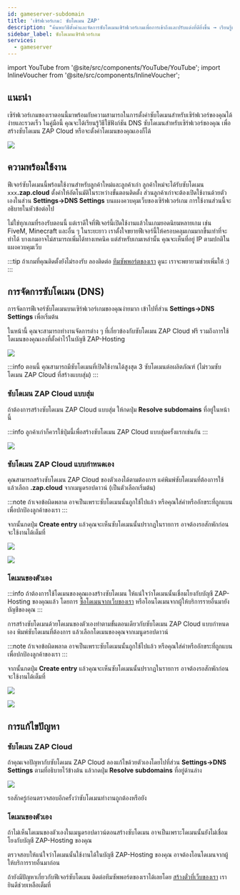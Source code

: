 ```yaml
---
id: gameserver-subdomain
title: 'เซิร์ฟเวอร์เกม: ซับโดเมน ZAP'
description: "ค้นพบวิธีตั้งค่าและจัดการซับโดเมนเซิร์ฟเวอร์เกมเพื่อการเข้าถึงและปรับแต่งที่ดียิ่งขึ้น → เรียนรู้เพิ่มเติมตอนนี้"
sidebar_label: ซับโดเมนเซิร์ฟเวอร์เกม
services:
  - gameserver
---
```


import YouTube from '@site/src/components/YouTube/YouTube';
import InlineVoucher from '@site/src/components/InlineVoucher';

## แนะนำ

เซิร์ฟเวอร์เกมของเราตอนนี้มาพร้อมกับความสามารถในการตั้งค่าซับโดเมนสำหรับเซิร์ฟเวอร์ของคุณได้ง่ายและรวดเร็ว ในคู่มือนี้ คุณจะได้เรียนรู้วิธีใช้ฟังก์ชัน DNS ซับโดเมนสำหรับเซิร์ฟเวอร์ของคุณ เพื่อสร้างซับโดเมน ZAP Cloud หรือจะตั้งค่าโดเมนของคุณเองก็ได้

<YouTube videoId="1fFagkzOvfo" imageSrc="https://screensaver01.zap-hosting.com/index.php/s/bbTYcXxCWXEYNrQ/preview" title="โดเมน ZAP Cloud สำหรับเซิร์ฟเวอร์เกม" description="รู้สึกเข้าใจมากขึ้นเมื่อเห็นของจริง? เราจัดให้! ดำดิ่งไปกับวิดีโอที่อธิบายทุกอย่างให้คุณ ไม่ว่าคุณจะรีบหรือชอบเรียนรู้แบบสนุก ๆ!"/>

![](https://screensaver01.zap-hosting.com/index.php/s/yJTBQ7oC926LfbT/preview)

<InlineVoucher />

## ความพร้อมใช้งาน

ฟีเจอร์ซับโดเมนนี้พร้อมใช้งานสำหรับลูกค้าใหม่และลูกค้าเก่า ลูกค้าใหม่จะได้รับซับโดเมน `xxx`**.zap.cloud** ตั้งค่าให้อัตโนมัติในระหว่างขั้นตอนติดตั้ง ส่วนลูกค้าเก่าจะต้องเปิดใช้งานด้วยตัวเองในส่วน **Settings->DNS Settings** บนแผงควบคุมเว็บของเซิร์ฟเวอร์เกม การใช้งานส่วนนี้จะอธิบายในหัวข้อต่อไป

ไม่ใช่ทุกเกมที่รองรับตอนนี้ แต่เราดีใจที่ฟีเจอร์นี้เปิดใช้งานแล้วในเกมยอดนิยมหลายเกม เช่น FiveM, Minecraft และอื่น ๆ ในระยะยาว เราตั้งใจขยายฟีเจอร์นี้ให้ครอบคลุมเกมมากขึ้นเท่าที่จะทำได้ บางเกมอาจไม่สามารถเพิ่มได้ทางเทคนิค แต่สำหรับเกมเหล่านั้น คุณจะเห็นที่อยู่ IP ตามปกติในแผงควบคุมเว็บ

:::tip
ถ้าเกมที่คุณติดตั้งยังไม่รองรับ ลองติดต่อ [ทีมซัพพอร์ตของเรา](https://zap-hosting.com/en/customer/support/) ดูนะ เราจะพยายามช่วยเพิ่มให้ :)
:::

## การจัดการซับโดเมน (DNS)

การจัดการฟีเจอร์ซับโดเมนบนเซิร์ฟเวอร์เกมของคุณง่ายมาก เข้าไปที่ส่วน **Settings->DNS Settings** เพื่อเริ่มต้น

ในหน้านี้ คุณจะสามารถทำงานจัดการต่าง ๆ ที่เกี่ยวข้องกับซับโดเมน ZAP Cloud ฟรี รวมถึงการใช้โดเมนของคุณเองที่ตั้งค่าไว้ในบัญชี ZAP-Hosting

![](https://screensaver01.zap-hosting.com/index.php/s/M6SMHKJcZ3GgXQd/preview)

:::info
ตอนนี้ คุณสามารถมีซับโดเมนที่เปิดใช้งานได้สูงสุด 3 ซับโดเมนต่อผลิตภัณฑ์ (ไม่รวมซับโดเมน ZAP Cloud ที่สร้างแบบสุ่ม)
:::

### ซับโดเมน ZAP Cloud แบบสุ่ม

ถ้าต้องการสร้างซับโดเมน ZAP Cloud แบบสุ่ม ให้กดปุ่ม **Resolve subdomains** ที่อยู่ในหน้านี้

:::info
ลูกค้าเก่าก็ควรใช้ปุ่มนี้เพื่อสร้างซับโดเมน ZAP Cloud แบบสุ่มครั้งแรกเช่นกัน
:::

![](https://screensaver01.zap-hosting.com/index.php/s/Lc5CCQwMtCK63nx/preview)

### ซับโดเมน ZAP Cloud แบบกำหนดเอง

คุณสามารถสร้างซับโดเมน ZAP Cloud ของตัวเองได้ตามต้องการ แค่พิมพ์ซับโดเมนที่ต้องการใช้ แล้วเลือก **.zap.cloud** จากเมนูดรอปดาวน์ (เป็นตัวเลือกเริ่มต้น)

:::note
ถ้าเจอข้อผิดพลาด อาจเป็นเพราะซับโดเมนนั้นถูกใช้ไปแล้ว หรือคุณใส่คำหรืออักขระที่ถูกแบนเพื่อปกป้องลูกค้าของเรา
:::

จากนั้นกดปุ่ม **Create entry** แล้วคุณจะเห็นซับโดเมนนั้นปรากฏในรายการ อาจต้องรอสักพักก่อนจะใช้งานได้เต็มที่

![](https://screensaver01.zap-hosting.com/index.php/s/odqKSyzXRLi5zRx/preview)

![](https://screensaver01.zap-hosting.com/index.php/s/yWmt4j3nWEgbN6K/preview)

### โดเมนของตัวเอง

:::info
ถ้าต้องการใช้โดเมนของคุณเองสร้างซับโดเมน ให้แน่ใจว่าโดเมนนั้นเชื่อมโยงกับบัญชี ZAP-Hosting ของคุณแล้ว โดยการ [ซื้อโดเมนจากเว็บของเรา](https://zap-hosting.com/en/shop/product/domain/) หรือโอนโดเมนจากผู้ให้บริการรายอื่นมายังบัญชีของคุณ
:::

การสร้างซับโดเมนด้วยโดเมนของตัวเองทำตามขั้นตอนเดียวกับซับโดเมน ZAP Cloud แบบกำหนดเอง พิมพ์ซับโดเมนที่ต้องการ แล้วเลือกโดเมนของคุณจากเมนูดรอปดาวน์

:::note
ถ้าเจอข้อผิดพลาด อาจเป็นเพราะซับโดเมนนั้นถูกใช้ไปแล้ว หรือคุณใส่คำหรืออักขระที่ถูกแบนเพื่อปกป้องลูกค้าของเรา
:::

จากนั้นกดปุ่ม **Create entry** แล้วคุณจะเห็นซับโดเมนนั้นปรากฏในรายการ อาจต้องรอสักพักก่อนจะใช้งานได้เต็มที่

![](https://screensaver01.zap-hosting.com/index.php/s/Xoe8c4T9TNpby27/preview)

![](https://screensaver01.zap-hosting.com/index.php/s/AX9yFSb3nRNoKiF/preview)

## การแก้ไขปัญหา

### ซับโดเมน ZAP Cloud

ถ้าคุณเจอปัญหากับซับโดเมน ZAP Cloud ลองแก้ไขด้วยตัวเองโดยไปที่ส่วน **Settings->DNS Settings** ตามที่อธิบายไว้ข้างต้น แล้วกดปุ่ม **Resolve subdomains** ที่อยู่ด้านล่าง

![](https://screensaver01.zap-hosting.com/index.php/s/Lc5CCQwMtCK63nx/preview)

รอสักครู่ก่อนตรวจสอบอีกครั้งว่าซับโดเมนทำงานถูกต้องหรือยัง

### โดเมนของตัวเอง

ถ้าไม่เห็นโดเมนของตัวเองในเมนูดรอปดาวน์ตอนสร้างซับโดเมน อาจเป็นเพราะโดเมนนั้นยังไม่เชื่อมโยงกับบัญชี ZAP-Hosting ของคุณ

ตรวจสอบให้แน่ใจว่าโดเมนนั้นใช้งานได้ในบัญชี ZAP-Hosting ของคุณ อาจต้องโอนโดเมนจากผู้ให้บริการรายอื่นมาก่อน

ถ้ายังมีปัญหาเกี่ยวกับฟีเจอร์ซับโดเมน ติดต่อทีมซัพพอร์ตของเราได้เลยโดย [สร้างตั๋วที่เว็บของเรา](https://zap-hosting.com/en/customer/support/) เรายินดีช่วยเหลือเต็มที่

<InlineVoucher />